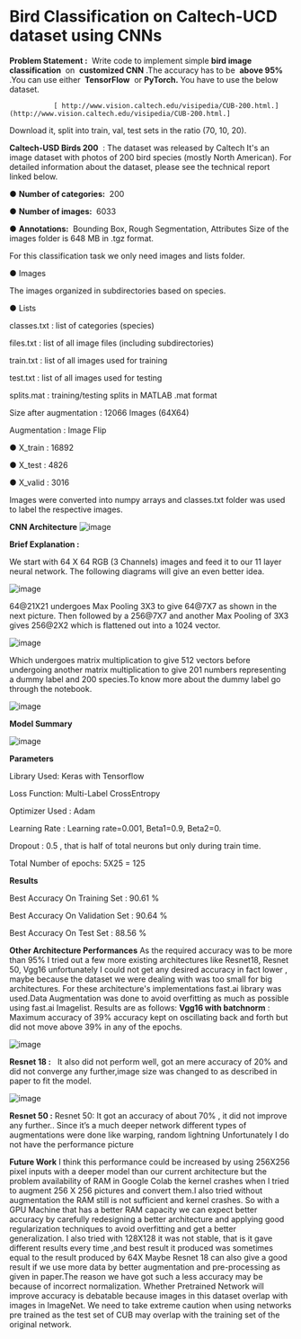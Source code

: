 # Bird Classification on Caltech-UCD dataset using CNNs

**Problem Statement :** 
​ ​Write code to implement simple ​ **bird image classification** ​ on ​ **customized
CNN** ​.The accuracy has to be ​ **above 95%** ​.You can use either ​ **TensorFlow** ​ or ​ **PyTorch.** ​You have to use the below dataset.

               [ http://www.vision.caltech.edu/visipedia/CUB-200.html​.](http://www.vision.caltech.edu/visipedia/CUB-200.html​.]

Download it, split into train, val, test sets in the ratio (70, 10, 20).

**Caltech-USD Birds 200** ​ : The dataset was released by Caltech
It's an image dataset with photos of 200 bird species (mostly North American). For detailed
information about the dataset, please see the technical report linked below.

   ● **Number of categories:** ​ 200

   ● **Number of images:** ​ 6033

   ● **Annotations:** ​ Bounding Box, Rough Segmentation, Attributes
Size of the images folder is 648 MB in .tgz format.

For this classification task we only need images and lists folder.

   ● Images

The images organized in subdirectories based on species.

   ● Lists

classes.txt : list of categories (species)

files.txt : list of all image files (including subdirectories)

train.txt : list of all images used for training

test.txt : list of all images used for testing

splits.mat : training/testing splits in MATLAB .mat format

Size after augmentation : 12066 Images (64X64)

Augmentation : Image Flip

  ● X_train : 16892

  ● X_test : 4826

  ● X_valid : 3016

Images were converted into numpy arrays and classes.txt folder was used to label the respective
images.


**CNN Architecture**
![image](https://user-images.githubusercontent.com/47039231/96599231-55ce0600-130d-11eb-8f95-bcb69332b3de.png)

**Brief Explanation :**

We start with 64 X 64 RGB (3 Channels) images and feed it to our 11 layer neural network.
The following diagrams will give an even better idea.

![image](https://user-images.githubusercontent.com/47039231/96599366-78601f00-130d-11eb-84e9-ba755d5386ef.png)

64@21X21 undergoes Max Pooling 3X3 to give 64@7X7 as shown in the next picture. Then followed by a
256@7X7 and another Max Pooling of 3X3 gives 256@2X2 which is flattened out into a 1024 vector.

![image](https://user-images.githubusercontent.com/47039231/96599524-a6456380-130d-11eb-8062-b83b71c2f0df.png)

Which undergoes matrix multiplication to give 512 vectors before undergoing another matrix multiplication
to give 201 numbers representing a dummy label and 200 species.To know more about the dummy label
go through the notebook.

![image](https://user-images.githubusercontent.com/47039231/96599639-c1b06e80-130d-11eb-8843-89782886a20d.png)


**Model Summary**

![image](https://user-images.githubusercontent.com/47039231/96599751-dd1b7980-130d-11eb-969f-bea51b72a81d.png)

**Parameters**

Library Used: Keras with Tensorflow

Loss Function: Multi-Label CrossEntropy

Optimizer Used : Adam

Learning Rate : Learning rate=0.001, Beta1=0.9, Beta2=0.

Dropout : 0.5 , that is half of total neurons but only during train time.

Total Number of epochs: 5X25 = 125


**Results**

Best Accuracy On Training Set : 90.61 %

Best Accuracy On Validation Set : 90.64 %

Best Accuracy On Test Set : 88.56 %

**Other Architecture Performances**
As the required accuracy was to be more than 95% I tried out a few more existing architectures
like Resnet18, Resnet 50, Vgg16 unfortunately I could not get any desired accuracy in fact lower ,
maybe because the dataset we were dealing with was too small for big architectures.
For these architecture's implementations fast.ai library was used.Data Augmentation was done
to avoid overfitting as much as possible using fast.ai Imagelist.
Results are as follows:
**Vgg16 with batchnorm​** : Maximum accuracy of 39% accuracy kept on oscillating back and forth
but did not move above 39% in any of the epochs.

![image](https://user-images.githubusercontent.com/47039231/96599930-09cf9100-130e-11eb-9f52-70454ff934f8.png)


**Resnet 18 :** ​ **​** It also did not perform well, got an mere accuracy of 20% and did not converge any
further,image size was changed to as described in paper to fit the model.

![image](https://user-images.githubusercontent.com/47039231/96600043-25d33280-130e-11eb-8871-a8d4fe5b0848.png)

**Resnet 50 :** ​Resnet 50: It got an accuracy of about 70% , it did not improve any further.. Since it’s a
much deeper network different types of augmentations were done like warping, random lightning
Unfortunately I do not have the performance picture


**Future Work**
I think this performance could be increased by using 256X256 pixel inputs with a deeper model
than our current architecture but the problem availability of RAM in Google Colab the kernel
crashes when I tried to augment 256 X 256 pictures and convert them.I also tried without
augmentation the RAM still is not sufficient and kernel crashes. So with a GPU Machine that has
a better RAM capacity we can expect better accuracy by carefully redesigning a better
architecture and applying good regularization techniques to avoid overfitting and get a better
generalization.
I also tried with 128X128 it was not stable, that is it gave different results every time ,and best
result it produced was sometimes equal to the result produced by 64X
Maybe Resnet 18 can also give a good result if we use more data by better augmentation and
pre-processing as given in paper.The reason we have got such a less accuracy may be because
of incorrect normalization.
Whether Pretrained Network will improve accuracy is debatable because images in this dataset
overlap with images in ImageNet. We need to take extreme caution when using networks pre
trained as the test set of CUB may overlap with the training set of the original network.









 

